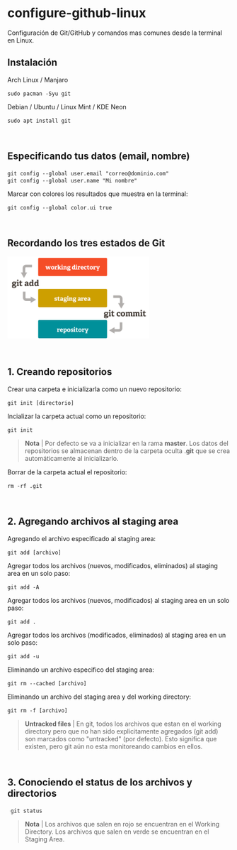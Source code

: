 # configure-github-linux
Configuración de Git/GitHub y comandos mas comunes desde la terminal en Linux.
<br><h2>Instalación</h2>

Arch Linux / Manjaro

    sudo pacman -Syu git
    
Debian / Ubuntu / Linux Mint / KDE Neon

    sudo apt install git
    
<br><h2>Especificando tus datos (email, nombre)</h2>

    git config --global user.email "correo@dominio.com"
    git config --global user.name "Mi nombre"

Marcar con colores los resultados que muestra en la terminal:

    git config --global color.ui true



        
<br><h2>Recordando los tres estados de Git</h2>

<img src="https://github.com/kabirna/configure-github-linux/raw/master/images/3estados.png" width="320px">


<br><h2>1. Creando repositorios</h2>

Crear una carpeta e inicializarla como un nuevo repositorio:

    git init [directorio]
    
Incializar la carpeta actual como un repositorio:

    git init
    
><b>Nota</b> | Por defecto se va a inicializar en la rama <b>master</b>. Los datos del repositorios se almacenan dentro de la carpeta oculta .<b>git</b> que se crea automáticamente al inicializarlo.

Borrar de la carpeta actual el repositorio:

    rm -rf .git
    
<br><h2>2. Agregando archivos al staging area</h2>    

Agregando el archivo especificado al staging area:

    git add [archivo]

Agregar todos los archivos (nuevos, modificados, eliminados) al staging area en un solo paso:
    
    git add -A
    
Agregar todos los archivos (nuevos, modificados) al staging area en un solo paso:
    
    git add .
    
Agregar todos los archivos (modificados, eliminados) al staging area en un solo paso:
    
    git add -u
    
Eliminando un archivo especifico del staging area:

    git rm --cached [archivo]
    
Eliminando un archivo del staging area y del working directory:

    git rm -f [archivo]

><b>Untracked files</b> | En git, todos los archivos que estan en el working directory pero que no han sido explicitamente agregados (git add) son marcados como "untracked" (por defecto). Esto significa que existen, pero git aún no esta monitoreando cambios en ellos.

<br><h2>3. Conociendo el status de los archivos y directorios</h2>   

     git status     
 
><b>Nota</b> | Los archivos que salen en rojo se encuentran en el Working Directory.
    Los archivos que salen en verde se encuentran en el Staging Area.
